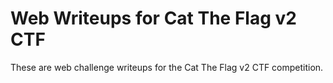 
# Web Writeups for Cat The Flag v2 CTF

These are web challenge writeups for the Cat The Flag v2 CTF competition.